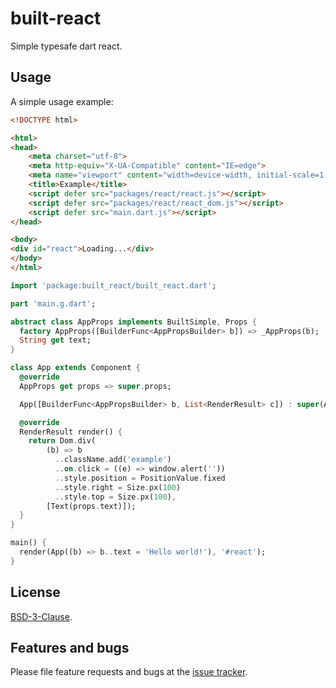 # built-react

Simple typesafe dart react.

## Usage

A simple usage example:

```html
<!DOCTYPE html>

<html>
<head>
    <meta charset="utf-8">
    <meta http-equiv="X-UA-Compatible" content="IE=edge">
    <meta name="viewport" content="width=device-width, initial-scale=1.0">
    <title>Example</title>
    <script defer src="packages/react/react.js"></script>
    <script defer src="packages/react/react_dom.js"></script>
    <script defer src="main.dart.js"></script>
</head>

<body>
<div id="react">Loading...</div>
</body>
</html>
```

```dart
import 'package:built_react/built_react.dart';

part 'main.g.dart';

abstract class AppProps implements BuiltSimple, Props {
  factory AppProps([BuilderFunc<AppPropsBuilder> b]) => _AppProps(b);
  String get text;
}

class App extends Component {
  @override
  AppProps get props => super.props;

  App([BuilderFunc<AppPropsBuilder> b, List<RenderResult> c]) : super(AppProps(b), c);

  @override
  RenderResult render() {
    return Dom.div(
        (b) => b
          ..className.add('example')
          ..on.click = ((e) => window.alert(''))
          ..style.position = PositionValue.fixed
          ..style.right = Size.px(100)
          ..style.top = Size.px(100),
        [Text(props.text)]);
  }
}

main() {
  render(App((b) => b..text = 'Hello world!'), '#react');
}
```

## License

[BSD-3-Clause](https://github.com/steen-varsted/built_react.dart/blob/master/LICENSE).


## Features and bugs

Please file feature requests and bugs at the [issue tracker][tracker].

[tracker]: https://github.com/steen-varsted/built_react.dart/issues
